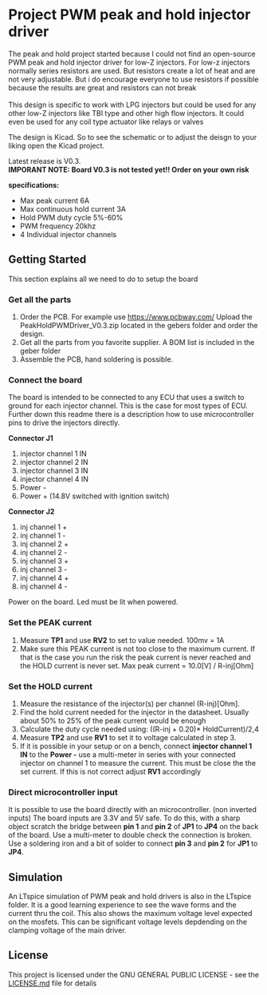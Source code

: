 # Project PWM peak and hold injector driver
The peak and hold project started because I could not find an open-source PWM peak and hold injector driver for low-Z injectors. For low-z injectors normally series resistors are used. But resistors create a lot of heat and are not very adjustable. But i do encourage everyone to use resistors if possible because the results are great and resistors can not break<br/>
<br/>
This design is specific to work with LPG injectors but could be used for any other low-Z injectors like TBI type and other high flow injectors. It could even be used for any coil type actuator like relays or valves <br/>

The design is Kicad. So to see the schematic or to adjust the deisgn to your liking open the Kicad project.<br/>

Latest release is V0.3.<br/>
 __IMPORANT NOTE: Board V0.3 is not tested yet!! Order on your own risk__ <br/>

__specifications:__
- Max peak current 6A<br/>
- Max continuous hold current 3A<br/>
- Hold PWM duty cycle 5%-60%<br/>
- PWM frequency 20khz<br/>
- 4 Individual injector channels<br/>

## Getting Started
This section explains all we need to do to setup the board

### Get all the parts
1. Order the PCB. For example use https://www.pcbway.com/ Upload the PeakHoldPWMDriver_V0.3.zip located in the gebers folder and order the design.<br/>
2. Get all the parts from you favorite supplier. A BOM list is included in the geber folder<br/>
3. Assemble the PCB, hand soldering is possible.<br/>

### Connect the board
The board is intended to be connected to any ECU that uses a switch to ground for each injector channel. This is the case for most types of ECU. Further down this readme there is a description how to use microcontroller pins to drive the injectors directly. <br/>

__Connector J1__
1. injector channel 1 IN<br/>
2. injector channel 2 IN<br/>
3. injector channel 3 IN<br/>
4. injector channel 4 IN<br/>
5. Power - <br/>
6. Power + (14.8V switched with ignition switch)<br/>

__Connector J2__
1. inj channel 1 +<br/>
2. inj channel 1 -<br/>
3. inj channel 2 +<br/>
4. inj channel 2 -<br/>
5. inj channel 3 +<br/>
6. inj channel 3 -<br/>
7. inj channel 4 +<br/>
8. inj channel 4 -<br/>

Power on the board. Led must be lit when powered.<br/>

### Set the PEAK current
1. Measure __TP1__ and use __RV2__ to set to value needed. 100mv = 1A<br/>
2. Make sure this PEAK current is not too close to the maximum current. If that is the case you run the risk the peak current is never reached and the HOLD current is never set. Max peak current = 10.0[V] / R-inj[Ohm]<br/>

### Set the HOLD current
1. Measure the resistance of the injector(s) per channel (R-inj)[Ohm]. <br/>
2. Find the hold current needed for the injector in the datasheet. Usually about 50% to 25% of the peak current would be enough<br/>
3. Calculate the duty cycle needed using: ((R-inj + 0.20)* HoldCurrent)/2,4<br/>
4. Measure __TP2__ and use __RV1__ to set it to voltage calculated in step 3.<br/>
5. If it is possible in your setup or on a bench, connect __injector channel 1 IN__ to the __Power -__ use a multi-meter in series with your connected injector on channel 1 to measure the current. This must be close the the set current. If this is not correct adjust __RV1__ accordingly <br/>

### Direct microcontroller input
It is possible to use the board directly with an microcontroller. (non inverted inputs) The board inputs are 3.3V and 5V safe. To do this, with a sharp object scratch the bridge between __pin 1__ and __pin 2__ of __JP1__ to __JP4__ on the back of the board. Use a multi-meter to double check the connection is broken. Use a soldering iron and a bit of solder to connect __pin 3__ and __pin 2__ for __JP1__ to __JP4__.<br/> 
       

## Simulation	
An LTspice simulation of PWM peak and hold drivers is also in the LTspice folder. It is a good learning experience to see the wave forms and the current thru the coil. This also shows the maximum voltage level expected on the mosfets. This can be significant voltage levels depdending on the clamping voltage of the main driver. <br/>


## License
This project is licensed under the GNU GENERAL PUBLIC LICENSE - see the [LICENSE.md](LICENSE.md) file for details<br/>


